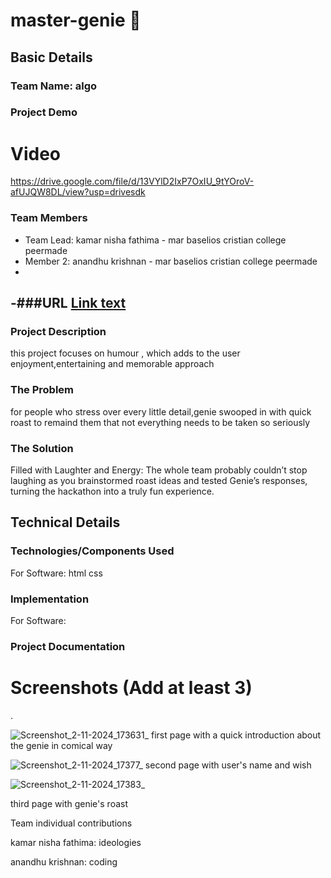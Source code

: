 # master-genie 🎯


## Basic Details
### Team Name: algo

### Project Demo
# Video
https://drive.google.com/file/d/13VYlD2IxP7OxIU_9tYOroV-afUJQW8DL/view?usp=drivesdk

### Team Members
- Team Lead: kamar nisha fathima - mar baselios cristian college peermade
- Member 2: anandhu krishnan - mar baselios cristian college peermade
-
-###URL
[Link text](file:///C:/Users/usfal/OneDrive/Algo%20(3).html)
- 

### Project Description
this project focuses on humour , which adds to the user enjoyment,entertaining and memorable approach

### The Problem 
for people who stress over every little detail,genie swooped in with quick roast to remaind them that not everything needs to be taken so seriously
### The Solution 
Filled with Laughter and Energy: The whole team probably couldn’t stop laughing as you brainstormed roast ideas and tested Genie’s responses, turning the hackathon into a truly fun experience.


## Technical Details
### Technologies/Components Used
For Software:
html
css


### Implementation
For Software:


### Project Documentation

# Screenshots (Add at least 3)

.

![Screenshot_2-11-2024_173631_](https://github.com/user-attachments/assets/858ee686-3bba-4fee-aedc-3108a962d6fb)
first page with a quick introduction about the genie in comical way

![Screenshot_2-11-2024_17377_](https://github.com/user-attachments/assets/fb039608-4b35-4abc-90e4-fc662abc89ee)
second page with user's name and wish

![Screenshot_2-11-2024_17383_](https://github.com/user-attachments/assets/04fc8f5a-86b4-438f-99a6-d7f3b04a4fae)

third page with genie's roast



Team individual contributions

kamar nisha fathima: ideologies



anandhu krishnan: coding




